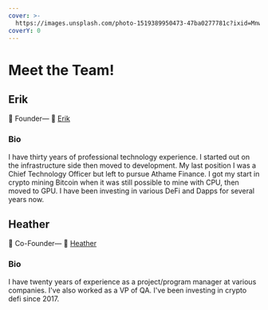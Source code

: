 ```yaml
---
cover: >-
  https://images.unsplash.com/photo-1519389950473-47ba0277781c?ixid=MnwxMjA3fDB8MHxwaG90by1wYWdlfHx8fGVufDB8fHx8&ixlib=rb-1.2.1&auto=format&fit=crop&w=2970&q=80
coverY: 0
---
```


# Meet the Team!

## Erik

👋 Founder— 💌 [Erik](https://t.me/athamefinance)

### Bio

I have thirty years of professional technology experience.  I started out on the infrastructure side then moved to development.  My last position I was a Chief Technology Officer but left to pursue Athame Finance.  I got my start in crypto mining Bitcoin when it was still possible to mine with CPU, then moved to GPU.  I have been investing in various DeFi and Dapps for several years now.

## Heather

👋 Co-Founder— 💌 [Heather](https://t.me/athamefinance)

### Bio

I have twenty years of experience as a project/program manager at various companies.  I've also worked as a VP of QA.  I've been investing in crypto defi since 2017.
